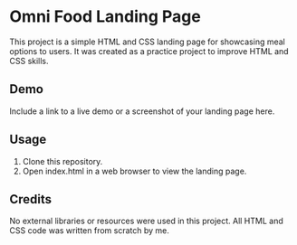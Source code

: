 # Omni Food Landing Page

This project is a simple HTML and CSS landing page for showcasing meal options to users. It was created as a practice project to improve HTML and CSS skills.

## Demo

Include a link to a live demo or a screenshot of your landing page here.

## Usage

1. Clone this repository.
2. Open index.html in a web browser to view the landing page.

## Credits

No external libraries or resources were used in this project. All HTML and CSS code was written from scratch by me.
